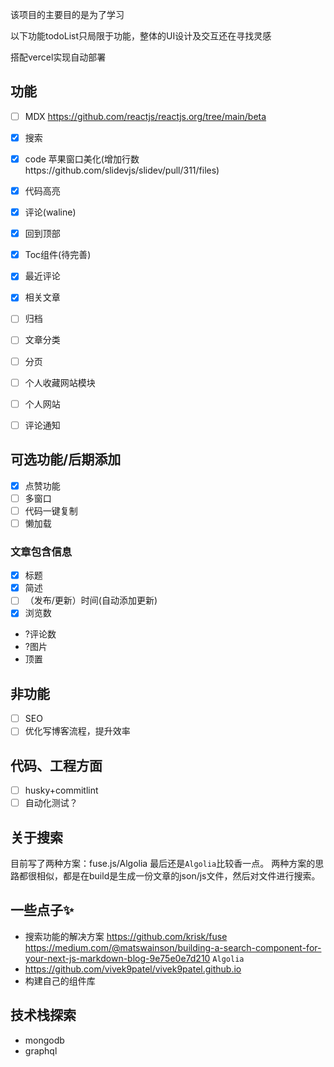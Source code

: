 该项目的主要目的是为了学习

以下功能todoList只局限于功能，整体的UI设计及交互还在寻找灵感

搭配vercel实现自动部署
## 功能
- [ ] MDX https://github.com/reactjs/reactjs.org/tree/main/beta
- [x] 搜索
- [x] code 苹果窗口美化(增加行数https://github.com/slidevjs/slidev/pull/311/files)
- [x] 代码高亮
- [x] 评论(waline)
- [x] 回到顶部
- [x] Toc组件(待完善)
- [x] 最近评论
- [x] 相关文章
- [ ] 归档
- [ ] 文章分类
- [ ] 分页
- [ ] 个人收藏网站模块
- [ ] 个人网站
- [ ] 评论通知


## 可选功能/后期添加
- [x] 点赞功能
- [ ] 多窗口
- [ ] 代码一键复制
- [ ] 懒加载
  
### 文章包含信息
- [x] 标题
- [x] 简述
- [ ] （发布/更新）时间(自动添加更新)
- [x] 浏览数
- ?评论数
- ?图片
- 顶置

## 非功能
- [ ] SEO
- [ ] 优化写博客流程，提升效率

## 代码、工程方面
- [ ] husky+commitlint
- [ ] 自动化测试？

## 关于搜索
目前写了两种方案：fuse.js/Algolia
最后还是`Algolia`比较香一点。
两种方案的思路都很相似，都是在build是生成一份文章的json/js文件，然后对文件进行搜索。

## 一些点子✨
- 搜索功能的解决方案
  https://github.com/krisk/fuse
  https://medium.com/@matswainson/building-a-search-component-for-your-next-js-markdown-blog-9e75e0e7d210
  `Algolia`
- https://github.com/vivek9patel/vivek9patel.github.io
- 构建自己的组件库

## 技术栈探索
- mongodb
- graphql
